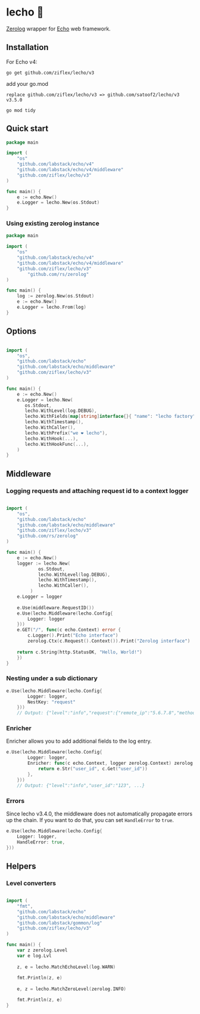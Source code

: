 # lecho :tomato:

[Zerolog](https://github.com/rs/zerolog) wrapper for [Echo](https://echo.labstack.com/) web framework.

## Installation

For Echo v4:

```
go get github.com/ziflex/lecho/v3
```

add your go.mod
```
replace github.com/ziflex/lecho/v3 => github.com/satoof2/lecho/v3 v3.5.0
```

```
go mod tidy
```
## Quick start

```go
package main 

import (
	"os"
	"github.com/labstack/echo/v4"
	"github.com/labstack/echo/v4/middleware"
	"github.com/ziflex/lecho/v3"
)

func main() {
    e := echo.New()
    e.Logger = lecho.New(os.Stdout)
}
```

### Using existing zerolog instance

```go
package main 

import (
	"os"
	"github.com/labstack/echo/v4"
	"github.com/labstack/echo/v4/middleware"
	"github.com/ziflex/lecho/v3"
        "github.com/rs/zerolog"
)

func main() {
    log := zerolog.New(os.Stdout)
    e := echo.New()
    e.Logger = lecho.From(log)
}

```

## Options

```go

import (
	"os",
	"github.com/labstack/echo"
	"github.com/labstack/echo/middleware"
	"github.com/ziflex/lecho/v3"
)

func main() {
    e := echo.New()
    e.Logger = lecho.New(
       os.Stdout,
       lecho.WithLevel(log.DEBUG),
       lecho.WithFields(map[string]interface{}{ "name": "lecho factory"}),
       lecho.WithTimestamp(),
       lecho.WithCaller(),
       lecho.WithPrefix("we ❤️ lecho"),
       lecho.WithHook(...),
       lecho.WithHookFunc(...),
    )
}
```

## Middleware

### Logging requests and attaching request id to a context logger 

```go

import (
	"os",
	"github.com/labstack/echo"
	"github.com/labstack/echo/middleware"
	"github.com/ziflex/lecho/v3"
	"github.com/rs/zerolog"
)

func main() {
    e := echo.New()
    logger := lecho.New(
            os.Stdout,
            lecho.WithLevel(log.DEBUG),
            lecho.WithTimestamp(),
            lecho.WithCaller(),
         )
    e.Logger = logger
    
    e.Use(middleware.RequestID())
    e.Use(lecho.Middleware(lecho.Config{
    	Logger: logger
    }))	
    e.GET("/", func(c echo.Context) error {
        c.Logger().Print("Echo interface")
        zerolog.Ctx(c.Request().Context()).Print("Zerolog interface")
	
	return c.String(http.StatusOK, "Hello, World!")
    })
}
```

### Nesting under a sub dictionary

```go
e.Use(lecho.Middleware(lecho.Config{
        Logger: logger,
        NestKey: "request"
    }))
    // Output: {"level":"info","request":{"remote_ip":"5.6.7.8","method":"GET", ...}, ...}
```

### Enricher

Enricher allows you to add additional fields to the log entry.

```go
e.Use(lecho.Middleware(lecho.Config{
        Logger: logger,
        Enricher: func(c echo.Context, logger zerolog.Context) zerolog.Context {
            return e.Str("user_id", c.Get("user_id"))
        },
    }))
    // Output: {"level":"info","user_id":"123", ...}
```

### Errors
Since lecho v3.4.0, the middleware does not automatically propagate errors up the chain. 
If you want to do that, you can set `HandleError` to ``true``.

```go
e.Use(lecho.Middleware(lecho.Config{
    Logger: logger,
    HandleError: true,
}))
```

## Helpers

### Level converters

```go

import (
    "fmt",
    "github.com/labstack/echo"
    "github.com/labstack/echo/middleware"
    "github.com/labstack/gommon/log"
    "github.com/ziflex/lecho/v3"
)

func main() {
	var z zerolog.Level
	var e log.Lvl
	
    z, e = lecho.MatchEchoLevel(log.WARN)
    
    fmt.Println(z, e)
    
    e, z = lecho.MatchZeroLevel(zerolog.INFO)

    fmt.Println(z, e)
}

```
